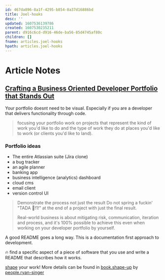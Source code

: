 ```yaml
---
id: 467da896-8a1f-4295-b854-8a37d16886bd
title: Joel-hooks
desc: ''
updated: 1607536139786
created: 1607530235211
parent: d916c6cd-d916-46de-ba56-85d4745af80c
children: []
fname: articles.joel-hooks
hpath: articles.joel-hooks
---
```

# Article Notes

## [Crafting a Business Oriented Developer Portfolio that Stands Out](https://joelhooks.com/developer-portfolio)

Your portfolio doesnt need to be visual. Especially if you are a developer that delivers functionality through code.

> focusing your portfolio work on projects that represent the kind of work you'd like to do and the type of work they do at places you'd like to work (or clients you'd like to land).

### Portfolio ideas

- The entire Atlassian suite (Jira clone)
- a bug tracker
- an agile planner
- banking app
- business intelligence (analytics) dashboard
- cloud cms
- email client
- version control UI

> Demonstrate the process not just the result
> Do not spring a fuckin' "TADA 🎉!1!" at the end of a project with just the final result.
>
> Real-world business is about mitigating risk, communication, iteration and process, and it's 100% possible to achieve this even when working on your developer portfolio by yourself.

A good README goes a long way. This is a documentation first approach to development.

🔥 find a specific aspect of a piece of software that you use and write a README that describes how it works.

[shape](29f392b6-0f60-48d7-bfff-87eb3b0ebc72) your work! More details can be found in [book.shape-up](29f392b6-0f60-48d7-bfff-87eb3b0ebc72) by [people.ryan-singer](345a0b69-87fd-4b14-91ab-65ef0e9eeea9)

